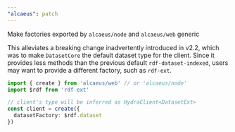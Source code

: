 ```yaml
---
"alcaeus": patch
---
```


Make factories exported by `alcaeus/node` and `alcaeus/web` generic

This alleviates a breaking change inadvertently introduced in v2.2, which was to make `DatasetCore` the default dataset type for the client. Since it provides less methods than the previous default `rdf-dataset-indexed`, users may want to provide a different factory, such as `rdf-ext`.

```typescript
import { create } from 'alcaeus/web' // or 'alcaeus/node'
import $rdf from 'rdf-ext'

// client's type will be inferred as HydraClient<DatasetExt>
const client = create({
  datasetFactory: $rdf.dataset
})
```
